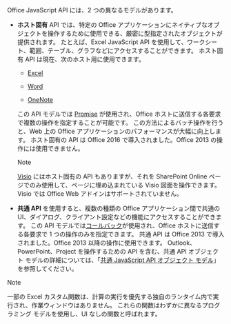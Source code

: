 Office JavaScript API には、2 つの異なるモデルがあります。

- **ホスト固有** API では、特定の Office アプリケーションにネイティブなオブジェクトを操作するために使用できる、厳密に型指定されたオブジェクトが提供されます。 たとえば、Excel JavaScript API を使用して、ワークシート、範囲、テーブル、グラフなどにアクセスすることができます。 ホスト固有 API は現在、次のホスト用に使用できます。

    - [Excel](../reference/overview/excel-add-ins-reference-overview.md)

    - [Word](../reference/overview/word-add-ins-reference-overview.md)

    - [OneNote](../reference/overview/onenote-add-ins-javascript-reference.md)

    この API モデルでは [Promise](https://developer.mozilla.org/docs/Web/JavaScript/Reference/Global_Objects/Promise) が使用され、Office ホストに送信する各要求で複数の操作を指定することが可能です。 この方法によるバッチ操作を行うと、Web 上の Office アプリケーションのパフォーマンスが大幅に向上します。 ホスト固有の API は Office 2016 で導入されました。Office 2013 の操作には使用できません。

    > [!NOTE]
    > [Visio](../reference/overview/visio-javascript-reference-overview.md) にはホスト固有の API もありますが、それを SharePoint Online ページでのみ使用して、ページに埋め込まれている Visio 図面を操作できます。 Visio では Office Web アドインはサポートされていません。

- **共通 API** を使用すると、複数の種類の Office アプリケーション間で共通の UI、ダイアログ、クライアント設定などの機能にアクセスすることができます。 この API モデルでは[コールバック](https://developer.mozilla.org/docs/Glossary/Callback_function)が使用され、Office ホストに送信する各要求で 1 つの操作のみを指定できます。 共通 API は Office 2013 で導入されました。Office 2013 以降の操作に使用できます。 Outlook、PowerPoint、Project を操作するための API を含む、共通 API オブジェクト モデルの詳細については、「[共通 JavaScript API オブジェクト モデル](../develop/office-javascript-api-object-model.md)」を参照してください。

> [!NOTE]
> 一部の Excel カスタム関数は、計算の実行を優先する独自のランタイム内で実行され、作業ウィンドウはありません。 これらの関数はわずかに異なるプログラミング モデルを使用し、UI なしの関数と呼ばれます。
